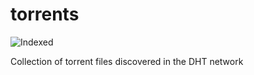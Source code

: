 torrents 
========
![Indexed](https://img.shields.io/badge/indexed-221227-blue)

Collection of torrent files discovered in the DHT network
